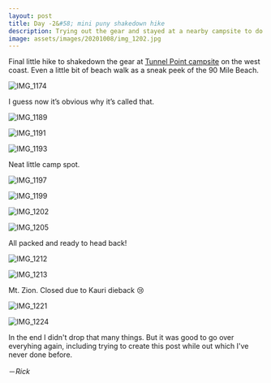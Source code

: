 ```yaml
---
layout: post
title: Day -2&#58; mini puny shakedown hike
description: Trying out the gear and stayed at a nearby campsite to do some final tweaks.
image: assets/images/20201008/img_1202.jpg
---
```


Final little hike to shakedown the gear at [Tunnel Point campsite](https://www.aucklandcouncil.govt.nz/parks-recreation/stay-at-park/Pages/accommodation-details.aspx?itemID=101) on the west coast. Even a little bit of beach walk as a sneak peek of the 90 Mile Beach.

![IMG_1174](/assets/images/20201008/img_1174.jpg)

I guess now it’s obvious why it’s called that.

![IMG_1189](/assets/images/20201008/img_1189.jpg)

![IMG_1191](/assets/images/20201008/img_1191.jpg)

![IMG_1193](/assets/images/20201008/img_1193.jpg)

Neat little camp spot.

![IMG_1197](/assets/images/20201008/img_1197.jpg)

![IMG_1199](/assets/images/20201008/img_1199.jpg)

![IMG_1202](/assets/images/20201008/img_1202.jpg)

![IMG_1205](/assets/images/20201008/img_1205.jpg)

All packed and ready to head back!

![IMG_1212](/assets/images/20201008/img_1212.jpg)

![IMG_1213](/assets/images/20201008/img_1213.jpg)

Mt. Zion. Closed due to Kauri dieback 😢

![IMG_1221](/assets/images/20201008/img_1221.jpg)

![IMG_1224](/assets/images/20201008/img_1224.jpg)

In the end I didn't drop that many things. But it was good to go over everyhing again, including trying to create this post while out which I've never done before.

－_Rick_
